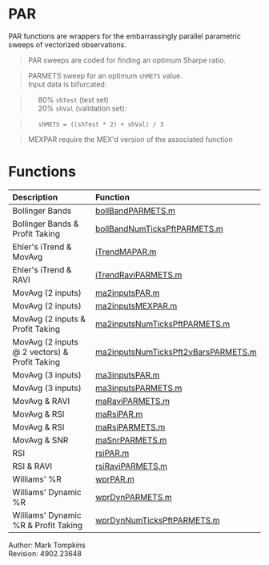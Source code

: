 # PAR #

PAR functions are wrappers for the embarrassingly parallel parametric sweeps of vectorized observations.

>PAR sweeps are coded for finding an optimum Sharpe ratio.    

>PARMETS sweep for an optimum `shMETS` value.    
Input data is bifurcated:    

>&nbsp;&nbsp;&nbsp;&nbsp;&nbsp;80% `shTest` (test set)    
&nbsp;&nbsp;&nbsp;&nbsp;&nbsp;20% `shVal` (validation set):    

>&nbsp;&nbsp;&nbsp;&nbsp;&nbsp;```shMETS = ((shTest * 2) + shVal) / 3```    

>MEXPAR require the MEX'd version of the associated function

# Functions ##
| Description | Function |
|:-----|:-----|
|Bollinger Bands|[bollBandPARMETS.m](https://github.com/mtompkins/openAlgo/blob/master/Matlab/Functions/PAR/bollBandPARMETS.m)|
|Bollinger Bands & Profit Taking|[bollBandNumTicksPftPARMETS.m](https://github.com/mtompkins/openAlgo/blob/master/Matlab/Functions/PAR/bollBandNumTicksPftPARMETS.m)|
|Ehler's iTrend & MovAvg|[iTrendMAPAR.m](https://github.com/mtompkins/openAlgo/blob/master/Matlab/Functions/PAR/iTrendMAPAR.m)|
|Ehler's iTrend & RAVI|[iTrendRaviPARMETS.m](https://github.com/mtompkins/openAlgo/blob/master/Matlab/Functions/PAR/iTrendRaviPARMETS.m)|
|MovAvg (2 inputs)|[ma2inputsPAR.m](https://github.com/mtompkins/openAlgo/blob/master/Matlab/Functions/PAR/ma2inputsPAR.m)|
|MovAvg (2 inputs)|[ma2inputsMEXPAR.m](https://github.com/mtompkins/openAlgo/blob/master/Matlab/Functions/PAR/ma2inputsMEXPAR.m)|
|MovAvg (2 inputs & Profit Taking|[ma2inputsNumTicksPftPARMETS.m](https://github.com/mtompkins/openAlgo/blob/master/Matlab/Functions/PAR/ma2inputsNumTicksPftPARMETS.m)|
|MovAvg (2 inputs @ 2 vectors) & Profit Taking|[ ma2inputsNumTicksPft2vBarsPARMETS.m](https://github.com/mtompkins/openAlgo/blob/master/Matlab/Functions/PAR/ma2inputsNumTicksPft2vBarsPARMETS.m)|
|MovAvg (3 inputs)|[ma3inputsPAR.m](https://github.com/mtompkins/openAlgo/blob/master/Matlab/Functions/PAR/ma3inputsPAR.m)|
|MovAvg (3 inputs)|[ma3inputsPARMETS.m](https://github.com/mtompkins/openAlgo/blob/master/Matlab/Functions/PAR/ma3inputsPARMETS.m)|
|MovAvg & RAVI|[maRaviPARMETS.m](https://github.com/mtompkins/openAlgo/blob/master/Matlab/Functions/PAR/maRaviPARMETS.m)|
|MovAvg & RSI|[maRsiPAR.m](https://github.com/mtompkins/openAlgo/blob/master/Matlab/Functions/PAR/maRsiPAR.m)|
|MovAvg & RSI|[maRsiPARMETS.m](https://github.com/mtompkins/openAlgo/blob/master/Matlab/Functions/PAR/maRsiPARMETS.m)|
|MovAvg & SNR|[maSnrPARMETS.m](https://github.com/mtompkins/openAlgo/blob/master/Matlab/Functions/PAR/maSnrPARMETS.m)|
|RSI|[rsiPAR.m](https://github.com/mtompkins/openAlgo/blob/master/Matlab/Functions/PAR/rsiPAR.m)|
|RSI & RAVI|[rsiRaviPARMETS.m](https://github.com/mtompkins/openAlgo/blob/master/Matlab/Functions/PAR/rsiRaviPARMETS.m)|
|Williams' %R|[wprPAR.m](https://github.com/mtompkins/openAlgo/blob/master/Matlab/Functions/PAR/wprPAR.m)|
|Williams' Dynamic %R|[wprDynPARMETS.m](https://github.com/mtompkins/openAlgo/blob/master/Matlab/Functions/PAR/wprDynPARMETS.m)|
|Williams' Dynamic %R & Profit Taking|[wprDynNumTicksPftPARMETS.m](https://github.com/mtompkins/openAlgo/blob/master/Matlab/Functions/PAR/wprDynNumTicksPftPARMETS.m)|




Author: Mark Tompkins  
Revision: 4902.23648
